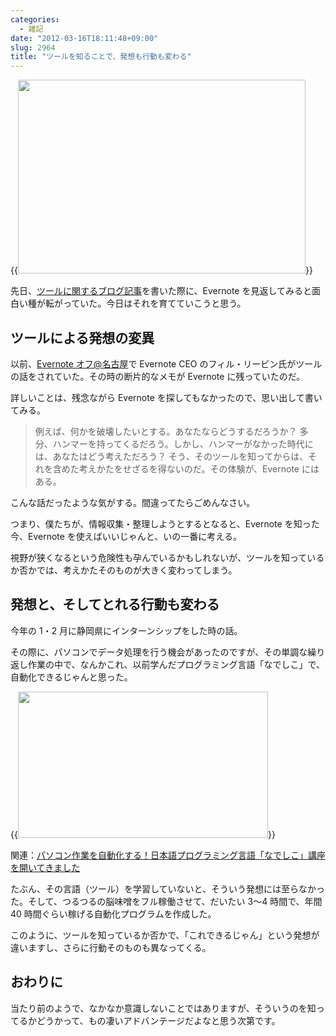 ```yaml
---
categories:
  - 雑記
date: "2012-03-16T18:11:48+09:00"
slug: 2964
title: "ツールを知ることで、発想も行動も変わる"
---
```


{{<img alt="" src="/images/2012/03/2964_1.png" width="460" height="310">}}

先日、[ツールに関するブログ記事](http://rakuishi.com/archives/2884/)を書いた際に、Evernote を見返してみると面白い種が転がっていた。今日はそれを育てていこうと思う。

## ツールによる発想の変異

以前、[Evernote オフ@名古屋](http://rakuishi.com/archives/1288/)で Evernote CEO のフィル・リービン氏がツールの話をされていた。その時の断片的なメモが Evernote に残っていたのだ。

詳しいことは、残念ながら Evernote を探してもなかったので、思い出して書いてみる。

> 例えば、何かを破壊したいとする。あなたならどうするだろうか？ 多分、ハンマーを持ってくるだろう。しかし、ハンマーがなかった時代には、あなたはどう考えただろう？ そう、そのツールを知ってからは、それを含めた考えかたをせざるを得ないのだ。その体験が、Evernote にはある。

こんな話だったような気がする。間違ってたらごめんなさい。

つまり、僕たちが、情報収集・整理しようとするとなると、Evernote を知った今、Evernote を使えばいいじゃんと、いの一番に考える。

視野が狭くなるという危険性も孕んでいるかもしれないが、ツールを知っているか否かでは、考えかたそのものが大きく変わってしまう。

## 発想と、そしてとれる行動も変わる

今年の 1・2 月に静岡県にインターンシップをした時の話。

その際に、パソコンでデータ処理を行う機会があったのですが、その単調な繰り返し作業の中で、なんかこれ、以前学んだプログラミング言語「なでしこ」で、自動化できるじゃんと思った。

{{<img alt="" src="/images/2012/02/2964_2.jpg" width="400" height="234">}}

関連：[パソコン作業を自動化する！日本語プログラミング言語「なでしこ」講座を開いてきました](http://rakuishi.com/archives/2580/)

たぶん、その言語（ツール）を学習していないと、そういう発想には至らなかった。そして、つるつるの脳味噌をフル稼働させて、だいたい 3〜4 時間で、年間 40 時間ぐらい稼げる自動化プログラムを作成した。

このように、ツールを知っているか否かで、「これできるじゃん」という発想が違いますし、さらに行動そのものも異なってくる。

## おわりに

当たり前のようで、なかなか意識しないことではありますが、そういうのを知ってるかどうかって、もの凄いアドバンテージだよなと思う次第です。
